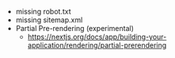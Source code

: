 - missing robot.txt
- missing sitemap.xml
- Partial Pre-rendering (experimental)
    - https://nextjs.org/docs/app/building-your-application/rendering/partial-prerendering